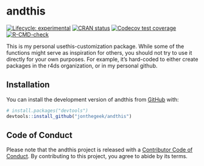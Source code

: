 
<!-- README.md is generated from README.Rmd. Please edit that file -->

# andthis

<!-- badges: start -->

[![Lifecycle:
experimental](https://img.shields.io/badge/lifecycle-experimental-orange.svg)](https://lifecycle.r-lib.org/articles/stages.html#experimental)
[![CRAN
status](https://www.r-pkg.org/badges/version/andthis)](https://CRAN.R-project.org/package=andthis)
[![Codecov test
coverage](https://codecov.io/gh/jonthegeek/andthis/branch/main/graph/badge.svg)](https://app.codecov.io/gh/jonthegeek/andthis?branch=main)
[![R-CMD-check](https://github.com/jonthegeek/andthis/actions/workflows/R-CMD-check.yaml/badge.svg)](https://github.com/jonthegeek/andthis/actions/workflows/R-CMD-check.yaml)
<!-- badges: end -->

This is my personal usethis-customization package. While some of the
functions might serve as inspiration for others, you should not try to
use it directly for your own purposes. For example, it’s hard-coded to
either create packages in the r4ds organization, or in my personal
github.

## Installation

You can install the development version of andthis from
[GitHub](https://github.com/) with:

``` r
# install.packages("devtools")
devtools::install_github("jonthegeek/andthis")
```

## Code of Conduct

Please note that the andthis project is released with a [Contributor
Code of
Conduct](https://jonthegeek.github.io/andthis/CODE_OF_CONDUCT.html). By
contributing to this project, you agree to abide by its terms.
